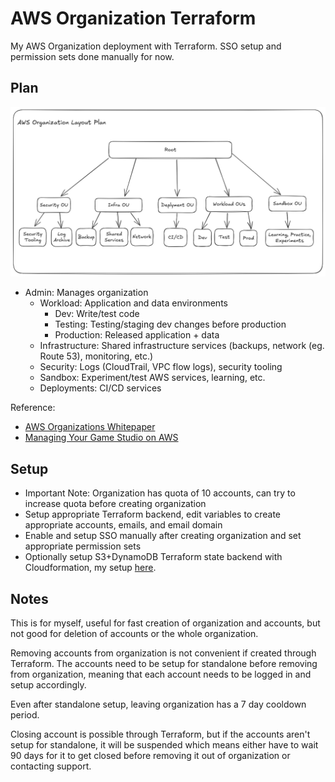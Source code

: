 # AWS Organization Terraform

My AWS Organization deployment with Terraform. SSO setup and permission sets done manually for now.

## Plan

![AWS Organization Diagram](./diagrams/aws-organization-draft.png)

- Admin: Manages organization
  - Workload: Application and data environments
    - Dev: Write/test code
    - Testing: Testing/staging dev changes before production
    - Production: Released application + data
  - Infrastructure: Shared infrastructure services (backups, network (eg. Route 53), monitoring, etc.)
  - Security: Logs (CloudTrail, VPC flow logs), security tooling
  - Sandbox: Experiment/test AWS services, learning, etc.
  - Deployments: CI/CD services

Reference:

- [AWS Organizations Whitepaper](https://docs.aws.amazon.com/whitepapers/latest/organizing-your-aws-environment/recommended-ous-and-accounts.html)
- [Managing Your Game Studio on AWS](https://aws.amazon.com/blogs/gametech/managing-your-game-studio-on-aws-part-1/)

## Setup

- Important Note: Organization has quota of 10 accounts, can try to increase quota before creating organization
- Setup appropriate Terraform backend, edit variables to create appropriate accounts, emails, and email domain
- Enable and setup SSO manually after creating organization and set appropriate permission sets
- Optionally setup S3+DynamoDB Terraform state backend with Cloudformation, my setup [here](https://github.com/jamesyoung-15/aws-terraform-s3-backend).

## Notes

This is for myself, useful for fast creation of organization and accounts, but not good for deletion of accounts or the whole organization.

Removing accounts from organization is not convenient if created through Terraform. The accounts need to be setup for standalone before removing from organization, meaning that each account needs to be logged in and setup accordingly. 

Even after standalone setup, leaving organization has a 7 day cooldown period.

Closing account is possible through Terraform, but if the accounts aren't setup for standalone, it will be suspended which means either have to wait 90 days for it to get closed before removing it out of organization or contacting support.
